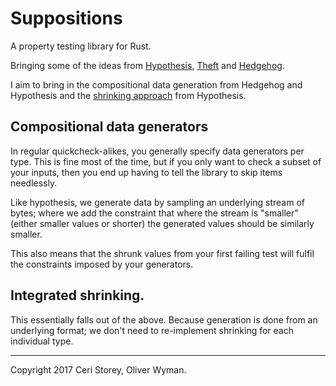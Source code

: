 # Suppositions

A property testing library for Rust.

Bringing some of the ideas from [Hypothesis](https://github.com/HypothesisWorks/hypothesis-python), [Theft](https://github.com/HypothesisWorks/hypothesis-python) and [Hedgehog](https://hedgehog.qa/).

I aim to bring in the compositional data generation from Hedgehog and Hypothesis and the [shrinking approach](http://hypothesis.works/articles/compositional-shrinking/) from Hypothesis.

## Compositional data generators

In regular quickcheck-alikes, you generally specify data generators per type. This is fine most of the time, but if you only want to check a subset of your inputs, then you end up having to tell the library to skip items needlessly.

Like hypothesis, we generate data by sampling an underlying stream of bytes; where we add the constraint that where the stream is "smaller" (either smaller values or shorter) the generated values should be similarly smaller.

This also means that the shrunk values from your first failing test will fulfil the constraints imposed by your generators.

## Integrated shrinking.

This essentially falls out of the above. Because generation is done from an underlying format; we don't need to re-implement shrinking for each individual type.

---
Copyright 2017 Ceri Storey, Oliver Wyman.